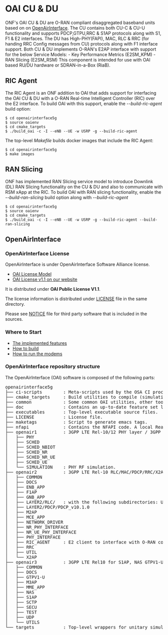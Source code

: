 # OAI CU & DU #

ONF's OAI CU & DU are O-RAN compliant disaggregated baseband units based on on [OpenAirInterface](http://www.openairinterface.org). The CU contains both CU-C & CU-U functionality and supports PDCP,GTPU,RRC & S1AP protocols along with S1, F1 & E2 interfaces. The DU has High-PHY(FAPI), MAC, RLC & RRC (for handing RRC Config messages from CU) protocols along with F1 interface support. Both CU & DU implements O-RAN's E2AP interface with support for the below Service Models:
    - Key Performance Metrics (E2SM_KPM)
    - RAN Slicing (E2SM_RSM)
This component is intended for use with OAI based RU/DU hardware or SDRAN-in-a-Box (RiaB). 

## RIC Agent ##

The RIC Agent is an ONF addition to OAI that adds support for interfacing the OAI CU & DU with a O-RAN Real-time Intelligent Controller (RIC) over the E2 interface. To build OAI with this support, enable the *--build-ric-agent* build option:

```shell
$ cd openairinterface5g
$ source oaienv
$ cd cmake_targets
$ ./build_oai -c -I --eNB --UE -w USRP -g --build-ric-agent
```

The top-level *Makefile* builds docker images that include the RIC Agent:

```shell
$ cd openairinterface5g
$ make images
```
## RAN Slicing ##

ONF has implemented RAN Slicing service model to introduce Downlink (DL) RAN Slicing functionality on the CU & DU and also to communicate with RSM xApp at the RIC. To build OAI with RAN slicing functionality, enable the *--build-ran-slicing* build option along with *--build-ric-agent*

```shell
$ cd openairinterface5g
$ source oaienv
$ cd cmake_targets
$ ./build_oai -c -I --eNB --UE -w USRP -g --build-ric-agent --build-ran-slicing
```

## OpenAirInterface ##
### OpenAirInterface License ###

OpenAirInterface is under OpenAirInterface Software Alliance license.

 *  [OAI License Model](http://www.openairinterface.org/?page_id=101)
 *  [OAI License v1.1 on our website](http://www.openairinterface.org/?page_id=698)

It is distributed under **OAI Public License V1.1**.

The license information is distributed under [LICENSE](LICENSE) file in the same directory.

Please see [NOTICE](NOTICE.md) file for third party software that is included in the sources.

### Where to Start ###

 *  [The implemented features](./doc/FEATURE_SET.md)
 *  [How to build](./doc/BUILD.md)
 *  [How to run the modems](./doc/RUNMODEM.md)

### OpenAirInterface repository structure ###

The OpenAirInterface (OAI) software is composed of the following parts: 

<pre>
openairinterface5g
├── ci-scripts        : Meta-scripts used by the OSA CI process. Contains also configuration files used day-to-day by CI.
├── cmake_targets     : Build utilities to compile (simulation, emulation and real-time platforms), and generated build files.
├── common            : Some common OAI utilities, other tools can be found at openair2/UTILS.
├── doc               : Contains an up-to-date feature set list and starting tutorials.
├── executables       : Top-level executable source files.
├── LICENSE           : License file.
├── maketags          : Script to generate emacs tags.
├── nfapi             : Contains the NFAPI code. A local Readme file provides more details.
├── openair1          : 3GPP LTE Rel-10/12 PHY layer / 3GPP NR Rel-15 layer. A local Readme file provides more details.
│   ├── PHY
│   ├── SCHED
│   ├── SCHED_NBIOT
│   ├── SCHED_NR
│   ├── SCHED_NR_UE
│   ├── SCHED_UE
│   └── SIMULATION    : PHY RF simulation.
├── openair2          : 3GPP LTE Rel-10 RLC/MAC/PDCP/RRC/X2AP + LTE Rel-14 M2AP implementation. Also 3GPP NR Rel-15 RLC/MAC/PDCP/RRC/X2AP.
│   ├── COMMON
│   ├── DOCS
│   ├── ENB_APP
│   ├── F1AP
│   ├── GNB_APP
│   ├── LAYER2/RLC/   : with the following subdirectories: UM_v9.3.0, TM_v9.3.0, and AM_v9.3.0.
│   ├── LAYER2/PDCP/PDCP_v10.1.0
│   ├── M2AP
│   ├── MCE_APP
│   ├── NETWORK_DRIVER
│   ├── NR_PHY_INTERFACE
│   ├── NR_UE_PHY_INTERFACE
│   ├── PHY_INTERFACE
│   ├── RIC_AGENT     : E2 client to interface with O-RAN compliant RIC
│   ├── RRC
│   ├── UTIL
│   └── X2AP
├── openair3          : 3GPP LTE Rel10 for S1AP, NAS GTPV1-U for both ENB and UE.
│   ├── COMMON
│   ├── DOCS
│   ├── GTPV1-U
│   ├── M3AP
│   ├── MME_APP
│   ├── NAS
│   ├── S1AP
│   ├── SCTP
│   ├── SECU
│   ├── TEST
│   ├── UDP
│   └── UTILS
└── targets           : Top-level wrappers for unitary simulation for PHY channels, system-level emulation (eNB-UE with and without S1), and realtime eNB and UE and RRH GW.
</pre>
